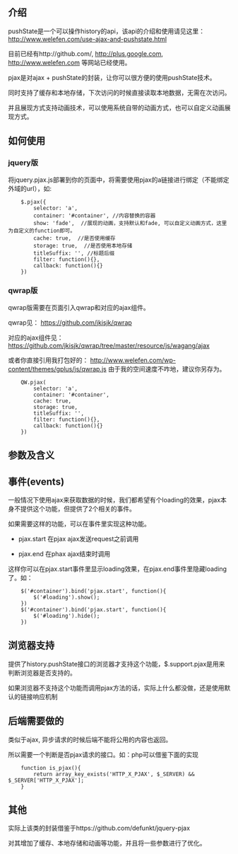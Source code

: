 ## 介绍

pushState是一个可以操作history的api，该api的介绍和使用请见这里：http://www.welefen.com/use-ajax-and-pushstate.html

目前已经有http://github.com/, http://plus.google.com, http://www.welefen.com 等网站已经使用。

pjax是对ajax + pushState的封装，让你可以很方便的使用pushState技术。

同时支持了缓存和本地存储，下次访问的时候直接读取本地数据，无需在次访问。

并且展现方式支持动画技术，可以使用系统自带的动画方式，也可以自定义动画展现方式。



## 如何使用

### jquery版
将jquery.pjax.js部署到你的页面中，将需要使用pjax的a链接进行绑定（不能绑定外域的url），如:


```
	$.pjax({
		selector: 'a',
		container: '#container', //内容替换的容器
		show: 'fade',  //展现的动画，支持默认和fade, 可以自定义动画方式，这里为自定义的function即可。
		cache: true,  //是否使用缓存
		storage: true,  //是否使用本地存储
		titleSuffix: '', //标题后缀
		filter: function(){},
		callback: function(){}
	})

```
### qwrap版

qwrap版需要在页面引入qwrap和对应的ajax组件。

qwrap见： https://github.com/jkisjk/qwrap

对应的ajax组件见： https://github.com/jkisjk/qwrap/tree/master/resource/js/wagang/ajax

或者你直接引用我打包好的： http://www.welefen.com/wp-content/themes/gplus/js/qwrap.js 由于我的空间速度不咋地，建议你另存为。


```
	QW.pjax(
		selector: 'a',
		container: '#container',
		cache: true,
		storage: true,
		titleSuffix: '',
		filter: function(){},
		callback: function(){}
	})

```
## 参数及含义


## 事件(events)

一般情况下使用ajax来获取数据的时候，我们都希望有个loading的效果，pjax本身不提供这个功能，但提供了2个相关的事件。

如果需要这样的功能，可以在事件里实现这种功能。

* pjax.start 在pjax ajax发送request之前调用

* pjax.end 在phax ajax结束时调用

这样你可以在pjax.start事件里显示loading效果，在pjax.end事件里隐藏loading了。如：

```
	$('#container').bind('pjax.start', function(){
		$('#loading').show();
	})
	$('#container').bind('pjax.start', function(){
		$('#loading').hide();
	})
```

## 浏览器支持

提供了history.pushState接口的浏览器才支持这个功能，$.support.pjax是用来判断浏览器是否支持的。

如果浏览器不支持这个功能而调用pjax方法的话，实际上什么都没做，还是使用默认的链接响应机制

## 后端需要做的

类似于ajax, 异步请求的时候后端不能将公用的内容也返回。

所以需要一个判断是否pjax请求的接口。如：php可以借鉴下面的实现

```
	function is_pjax(){
		return array_key_exists('HTTP_X_PJAX', $_SERVER) && $_SERVER['HTTP_X_PJAX'];
	}	
```

## 其他

实际上该类的封装借鉴于https://github.com/defunkt/jquery-pjax

对其增加了缓存、本地存储和动画等功能，并且将一些参数进行了优化。

